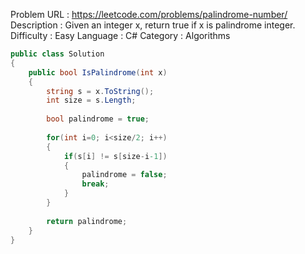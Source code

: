   Problem URL : https://leetcode.com/problems/palindrome-number/
  Description :
    Given an integer x, return true if x is palindrome integer.
  Difficulty : Easy
  Language : C#
  Category : Algorithms 

```c#
public class Solution 
{
    public bool IsPalindrome(int x)
    {
        string s = x.ToString();
        int size = s.Length;
        
        bool palindrome = true;
        
        for(int i=0; i<size/2; i++)
        {
            if(s[i] != s[size-i-1])
            {
                palindrome = false;
                break;
            }
        }
        
        return palindrome;
    }
}
```

